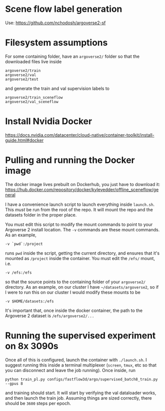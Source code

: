 # Scene flow label generation

Use: https://github.com/nchodosh/argoverse2-sf

# Filesystem assumptions

For some containing folder, have an `argoverse2/` folder so that the downloaded files live inside

```
argoverse2/train
argoverse2/val
argoverse2/test
```

and generate the train and val supervision labels to

```
argoverse2/train_sceneflow
argoverse2/val_sceneflow
```

# Install Nvidia Docker 

https://docs.nvidia.com/datacenter/cloud-native/container-toolkit/install-guide.html#docker

# Pulling and running the Docker image

The docker image lives prebuilt on Dockerhub, you just have to download it: https://hub.docker.com/repository/docker/kylevedder/offline_sceneflow/general

I have a convenience launch script to launch everything inside `launch.sh`. This *must* be run from the root of the repo. It will mount the repo and the datasets folder in the proper place. 

You must edit this script to modify the mount commands to point to your Argoverse 2 install location. The `-v` commands are these mount commands. As an example,

```
-v `pwd`:/project
```

runs `pwd` inside the script, getting the current directory, and ensures that it's mounted as `/project` inside the container. You must edit the `/efs/` mount, i.e.

```
-v /efs:/efs 
```

so that the source points to the containing folder of your `argoverse2/` directory. As an example, on our cluster I have `~/datasets/argoverse2`, so if I were to run this on our cluster I would modify these mounts to be

```
-v $HOME/datasets:/efs
```

It's important that, once inside the docker container, the path to the Argoverse 2 dataset is `/efs/argoverse2/...`

# Running the supervised experiment on 8x 3090s

Once all of this is configured, launch the container with `./launch.sh`. I suggest running this inside a terminal multiplexer (`screen`, `tmux`, etc so that you can disconnect and leave the job running). Once inside, run 

```
python train_pl.py configs/fastflow3d/argo/supervised_batch8_train.py --gpus 8
```

and training should start. It will start by verifying the val dataloader works, and then launch the train job. Assuming things are sized correctly, there should be `3600` steps per epoch.